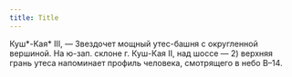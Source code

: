 ```yaml
---
title: Title
---
```


Куш*-Кая* III, — Звездочет мощный утес-башня с округленной вершиной. На ю-зап.
склоне г. Куш-Кая II, над шоссе — 2) верхняя грань утеса напоминает профиль
человека, смотрящего в небо В–14.
